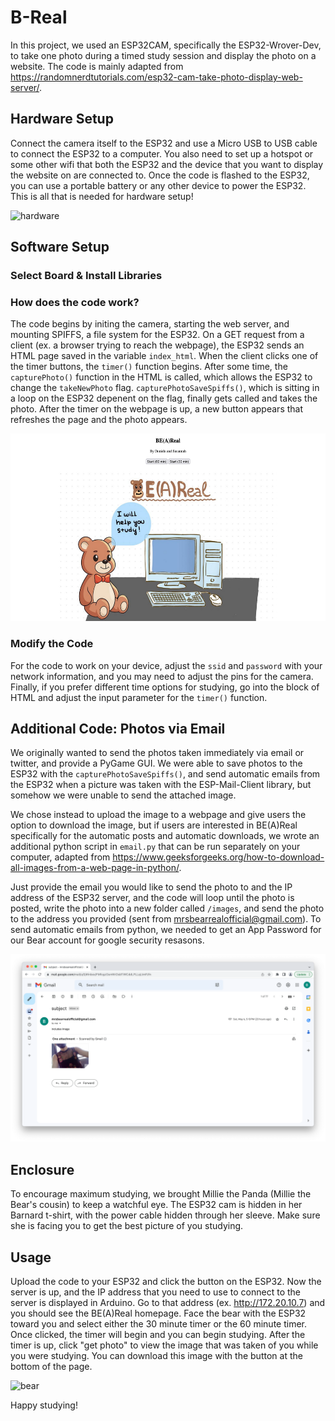 # B-Real

In this project, we used an ESP32CAM, specifically the ESP32-Wrover-Dev, to take one photo during a timed study session and display the photo on a website. The code is mainly adapted from https://randomnerdtutorials.com/esp32-cam-take-photo-display-web-server/. 

## Hardware Setup

Connect the camera itself to the ESP32 and use a Micro USB to USB cable to connect the ESP32 to a computer. You also need to set up a hotspot or some other wifi that both the ESP32 and the device that you want to display the website on are connected to. Once the code is flashed to the ESP32, you can use a portable battery or any other device to power the ESP32. This is all that is needed for hardware setup!

<img src="/hardware.png" alt="hardware" style="height: 300px;"/>

## Software Setup

### Select Board & Install Libraries

### How does the code work?

The code begins by initing the camera, starting the web server, and mounting SPIFFS, a file system for the ESP32. On a GET request from a client (ex. a browser trying to reach the webpage), the ESP32 sends an HTML page saved in the variable `index_html`. When the client clicks one of the timer buttons, the `timer()` function begins. After some time, the `capturePhoto()` function in the HTML is called, which allows the ESP32 to change the `takeNewPhoto` flag. `capturePhotoSaveSpiffs()`, which is sitting in a loop on the ESP32 depenent on the flag, finally gets called and takes the photo. After the timer on the webpage is up, a new button appears that refreshes the page and the photo appears. 

<img src="/website.png" alt="website" style="height: 300px;"/>

### Modify the Code

For the code to work on your device, adjust the `ssid` and `password` with your network information, and you may need to adjust the pins for the camera. Finally, if you prefer different time options for studying, go into the block of HTML and adjust the input parameter for the `timer()` function. 


## Additional Code: Photos via Email

We originally wanted to send the photos taken immediately via email or twitter, and provide a PyGame GUI. We were able to save photos to the ESP32 with the `capturePhotoSaveSpiffs()`, and send automatic emails from the ESP32 when a picture was taken with the ESP-Mail-Client library, but somehow we were unable to send the attached image. 

We chose instead to upload the image to a webpage and give users the option to download the image, but if users are interested in BE(A)Real specifically for the automatic posts and automatic downloads, we wrote an additional python script in `email.py` that can be run separately on your computer, adapted from https://www.geeksforgeeks.org/how-to-download-all-images-from-a-web-page-in-python/. 

Just provide the email you would like to send the photo to and the IP address of the ESP32 server, and the code will loop until the photo is posted, write the photo into a new folder called `/images`, and send the photo to the address you provided (sent from mrsbearrealofficial@gmail.com). To send automatic emails from python, we needed to get an App Password for our Bear account for google security resasons.

<img src="/email.png" alt="email" style="height: 300px;"/>

## Enclosure

To encourage maximum studying, we brought Millie the Panda (Millie the Bear's cousin) to keep a watchful eye. The ESP32 cam is hidden in her Barnard t-shirt, with the power cable hidden through her sleeve. Make sure she is facing you to get the best picture of you studying.


## Usage

Upload the code to your ESP32 and click the button on the ESP32. Now the server is up, and the IP address that you need to use to connect to the server is displayed in Arduino. Go to that address (ex. http://172.20.10.7) and you should see the BE(A)Real homepage. Face the bear with the ESP32 toward you and select either the 30 minute timer or the 60 minute timer. Once clicked, the timer will begin and you can begin studying. After the timer is up, click "get photo" to view the image that was taken of you while you were studying. You can download this image with the button at the bottom of the page.

<img src="/bear.png" alt="bear" style="height: 300px;"/>

Happy studying!


